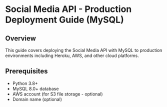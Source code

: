 # Social Media API - Production Deployment Guide (MySQL)

## Overview
This guide covers deploying the Social Media API with MySQL to production environments including Heroku, AWS, and other cloud platforms.

## Prerequisites
- Python 3.8+
- MySQL 8.0+ database
- AWS account (for S3 file storage - optional)
- Domain name (optional)
